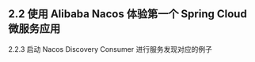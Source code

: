 ## 2.2  使用 Alibaba Nacos 体验第一个 Spring Cloud 微服务应用

2.2.3 启动 Nacos Discovery Consumer 进行服务发现对应的例子      